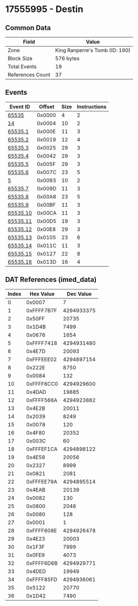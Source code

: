 # 17555995 - Destin

## Common Data

| Field            | Value                          |
|------------------|--------------------------------|
| Zone             | King Ranperre's Tomb (ID: 190) |
| Block Size       | 576 bytes                      |
| Total Events     | 19                             |
| References Count | 37                             |

## Events

| Event ID                  | Offset   |   Size |   Instructions |
|---------------------------|----------|--------|----------------|
| [65535](./65535.md)       | 0x0000   |      4 |              2 |
| [14](./14.md)             | 0x0004   |     10 |              2 |
| [65535.1](./65535.1.md)   | 0x000E   |     11 |              3 |
| [65535.2](./65535.2.md)   | 0x0019   |     12 |              4 |
| [65535.3](./65535.3.md)   | 0x0025   |     29 |              3 |
| [65535.4](./65535.4.md)   | 0x0042   |     29 |              3 |
| [65535.5](./65535.5.md)   | 0x005F   |     29 |              3 |
| [65535.6](./65535.6.md)   | 0x007C   |     23 |              5 |
| [5](./5.md)               | 0x0093   |     10 |              2 |
| [65535.7](./65535.7.md)   | 0x009D   |     11 |              3 |
| [65535.8](./65535.8.md)   | 0x00A8   |     23 |              5 |
| [65535.9](./65535.9.md)   | 0x00BF   |     11 |              3 |
| [65535.10](./65535.10.md) | 0x00CA   |     11 |              3 |
| [65535.11](./65535.11.md) | 0x00D5   |     19 |              3 |
| [65535.12](./65535.12.md) | 0x00E8   |     29 |              3 |
| [65535.13](./65535.13.md) | 0x0105   |     23 |              6 |
| [65535.14](./65535.14.md) | 0x011C   |     11 |              3 |
| [65535.15](./65535.15.md) | 0x0127   |     22 |              8 |
| [65535.16](./65535.16.md) | 0x013D   |     16 |              4 |

## DAT References (imed_data)

|   Index | Hex Value   |   Dec Value |
|---------|-------------|-------------|
|       0 | 0x0007      |           7 |
|       1 | 0xFFFF7B7F  |  4294933375 |
|       2 | 0x50FF      |       20735 |
|       3 | 0x1D4B      |        7499 |
|       4 | 0x0676      |        1654 |
|       5 | 0xFFFF7418  |  4294931480 |
|       6 | 0x4E7D      |       20093 |
|       7 | 0xFFFEEE02  |  4294897154 |
|       8 | 0x222E      |        8750 |
|       9 | 0x0084      |         132 |
|      10 | 0xFFFF6CC0  |  4294929600 |
|      11 | 0x4DAD      |       19885 |
|      12 | 0xFFFF566A  |  4294923882 |
|      13 | 0x4E2B      |       20011 |
|      14 | 0x2039      |        8249 |
|      15 | 0x0078      |         120 |
|      16 | 0x4F80      |       20352 |
|      17 | 0x003C      |          60 |
|      18 | 0xFFFEF1CA  |  4294898122 |
|      19 | 0x4E58      |       20056 |
|      20 | 0x2327      |        8999 |
|      21 | 0x0821      |        2081 |
|      22 | 0xFFFEE79A  |  4294895514 |
|      23 | 0x4EAB      |       20139 |
|      24 | 0x0082      |         130 |
|      25 | 0x0800      |        2048 |
|      26 | 0x0080      |         128 |
|      27 | 0x0001      |           1 |
|      28 | 0xFFFF608E  |  4294926478 |
|      29 | 0x4E23      |       20003 |
|      30 | 0x1F3F      |        7999 |
|      31 | 0x0FE9      |        4073 |
|      32 | 0xFFFF6D6B  |  4294929771 |
|      33 | 0x4DED      |       19949 |
|      34 | 0xFFFF85FD  |  4294936061 |
|      35 | 0x5122      |       20770 |
|      36 | 0x1D42      |        7490 |
